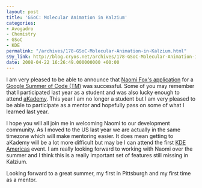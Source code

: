 ```yaml
---
layout: post
title: 'GSoC: Molecular Animation in Kalzium'
categories:
- Avogadro
- Chemistry
- GSoC
- KDE
permalink: "/archives/178-GSoC-Molecular-Animation-in-Kalzium.html"
s9y_link: http://blog.cryos.net/archives/178-GSoC-Molecular-Animation-in-Kalzium.html
date: 2008-04-22 16:26:49.000000000 +00:00
---
```

<span><p>I am very pleased to be able to announce that <a href="http://code.google.com/soc/2008/kde/appinfo.html?csaid=4A166875B1873692">Naomi Fox's application</a> for a <a href="http://code.google.com/soc/2008/">Google Summer of Code (TM)</a> was successful. Some of you may remember that I participated last year as a student and was also lucky enough to attend <a href="http://akademy.kde.org/">aKademy</a>. This year I am no longer a student but I am very pleased to be able to participate as a mentor and hopefully pass on some of what I learned last year.</p>

<p>I hope you will all join me in welcoming Naomi to our development community. As I moved to the US last year we are actually in the same timezone which will make mentoring easier. It does mean getting to aKademy will be a lot more difficult but may be I can attend the first <a href="http://troy-at-kde.livejournal.com/15657.html">KDE Americas</a> event. I am really looking forward to working with Naomi over the summer and I think this is a really important set of features still missing in Kalzium.</p>

<p>Looking forward to a great summer, my first in Pittsburgh and my first time as a mentor.</p></span>
